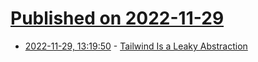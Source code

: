 # [Published on 2022-11-29](index.md)

* [2022-11-29, 13:19:50](https://news.ycombinator.com/item?id=33787218) - [Tailwind Is a Leaky Abstraction](https://jakelazaroff.com/words/tailwind-is-a-leaky-abstraction/)
